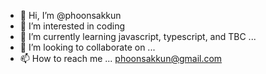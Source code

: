 - 👋 Hi, I’m @phoonsakkun
- 👀 I’m interested in coding 
- 🌱 I’m currently learning javascript, typescript, and TBC ... 
- 💞️ I’m looking to collaborate on ... 
- 📫 How to reach me ... phoonsakkun@gmail.com

<!---
phoonsakkun/phoonsakkun is a ✨ special ✨ repository because its `README.md` (this file) appears on your GitHub profile.
You can click the Preview link to take a look at your changes.
--->
